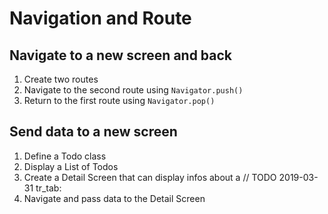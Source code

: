 # Navigation and Route

## Navigate to a new screen and back
1. Create two routes
2. Navigate to the second route using `Navigator.push()`
3. Return to the first route using `Navigator.pop()`

## Send data to a new screen
1. Define a Todo class
2. Display a List of Todos
3. Create a Detail Screen that can display infos about a // TODO 2019-03-31 tr_tab:  
4. Navigate and pass data to the Detail Screen



